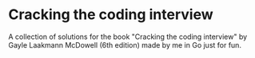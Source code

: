 # Cracking the coding interview

A collection of solutions for the book "Cracking the coding interview" by Gayle Laakmann McDowell (6th edition) made by me in Go just for fun.
